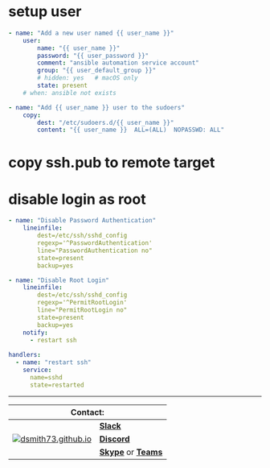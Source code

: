 # setup user  

```yml
- name: "Add a new user named {{ user_name }}"
    user:
        name: "{{ user_name }}"
        password: "{{ user_password }}"
        comment: "ansible automation service account"
        group: "{{ user_default_group }}"
        # hidden: yes   # macOS only  
        state: present
    # when: ansible not exists  

- name: "Add {{ user_name }} user to the sudoers"
    copy:
        dest: "/etc/sudoers.d/{{ user_name }}"
        content: "{{ user_name }}  ALL=(ALL)  NOPASSWD: ALL"
```

# copy ssh.pub to remote target  



# disable login as root  


```yml
- name: "Disable Password Authentication"
    lineinfile:
        dest=/etc/ssh/sshd_config
        regexp='^PasswordAuthentication'
        line="PasswordAuthentication no"
        state=present
        backup=yes

- name: "Disable Root Login"
    lineinfile:
        dest=/etc/ssh/sshd_config
        regexp='^PermitRootLogin'
        line="PermitRootLogin no"
        state=present
        backup=yes
    notify:
      - restart ssh
       
handlers:
  - name: "restart ssh"
    service:
      name=sshd
      state=restarted
```


---

<table>
    <thead>
        <tr>
            <th colspan=2>Contact:</th>
        </tr>
    </thead>
    <tbody>
        <tr>
            <td rowspan=3><a href="https://dsmith73.github.io"><img src="https://avatars1.githubusercontent.com/u/44279121?s=60&u=7a933a33b51505f9d6435eeffae1c8156a47dc77&v=4" alt="dsmith73.github.io"></a></td>
            <td><b><a href="https://101101workspace.slack.com/archives/D012ESWSXHQ" alt="dsmith73 on Slack">Slack</a></b></td>
        </tr>
        <tr>
            <td><b><a href="https://discord.gg/RmzVNzx" alt="dsmith73 on Discord">Discord</a></b></td>
        </tr>
        <tr>
            <td><b><a href="skype:dsmith73?chat">Skype</a></b> or <b><a href="https://teams.microsoft.com/l/chat/0/0?users=dsmith73@gmail.com">Teams</b></a></td>
        </tr>
    </tbody>
</table>
